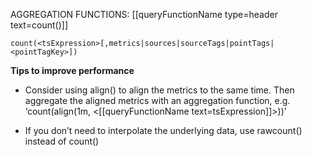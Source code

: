 AGGREGATION FUNCTIONS: [[queryFunctionName type=header text=count()]]

`count(<tsExpression>[,metrics|sources|sourceTags|pointTags|<pointTagKey>])`

**Tips to improve performance**
- Consider using align() to align the metrics to the same time. Then aggregate the aligned metrics with an aggregation function, e.g. ‘count(align(1m, <[[queryFunctionName text=tsExpression]]>))’

- If you don’t need to interpolate the underlying data, use rawcount() instead of count()